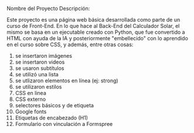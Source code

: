 Nombre del Proyecto
Descripción:

Este proyecto es una página web básica desarrollada como parte de un curso de Front-End. En lo que hace al Back-End del Calculador Solar, el mismo se basa en un ejecutable creado con Python, que fue convertido a HTML con ayuda de la IA y posteriormente "embellecido" con lo aprendido en el curso sobre CSS, y además, entre otras cosas:
1) se insertaron imágenes
2) se insertaron videos
3) se usaron subtítulos
4) se utilizó una lista
5) se utlizaron elementos en línea (ej: strong)
6) se utilizaron estilos
7) CSS en linea
8) CSS externo
9) selectores básicos y de etiqueta
10) Google fonts
11) Etiquetas de encabezado (H1)
12) Formulario con vinculación a Formspree



